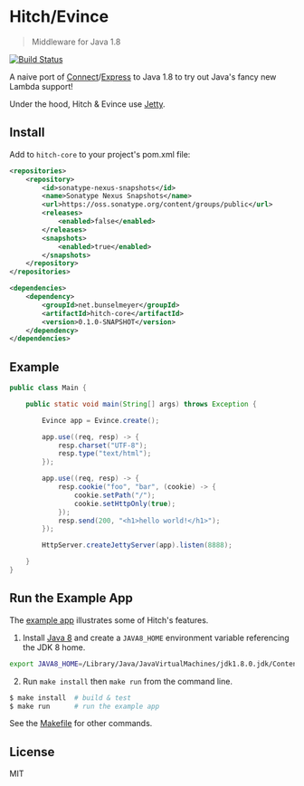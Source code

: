 # Hitch/Evince

> Middleware for Java 1.8

[![Build Status](https://travis-ci.org/wmluke/hitch.png?branch=master)](https://travis-ci.org/wmluke/hitch)

A naive port of [Connect](http://www.senchalabs.org/connect)/[Express](http://expressjs.com) to Java 1.8 to try out Java's fancy new Lambda support!

Under the hood, Hitch & Evince use [Jetty](http://www.eclipse.org/jetty).

## Install

Add to `hitch-core` to your project's pom.xml file:

```xml
<repositories>
    <repository>
        <id>sonatype-nexus-snapshots</id>
        <name>Sonatype Nexus Snapshots</name>
        <url>https://oss.sonatype.org/content/groups/public</url>
        <releases>
            <enabled>false</enabled>
        </releases>
        <snapshots>
            <enabled>true</enabled>
        </snapshots>
    </repository>
</repositories>

<dependencies>
    <dependency>
        <groupId>net.bunselmeyer</groupId>
        <artifactId>hitch-core</artifactId>
        <version>0.1.0-SNAPSHOT</version>
    </dependency>
</dependencies>
```

## Example

```java
public class Main {

    public static void main(String[] args) throws Exception {

        Evince app = Evince.create();

        app.use((req, resp) -> {
            resp.charset("UTF-8");
            resp.type("text/html");
        });

        app.use((req, resp) -> {
            resp.cookie("foo", "bar", (cookie) -> {
                cookie.setPath("/");
                cookie.setHttpOnly(true);
            });
            resp.send(200, "<h1>hello world!</h1>");
        });

        HttpServer.createJettyServer(app).listen(8888);

    }
}
```

## Run the Example App

The [example app](https://github.com/wmluke/hitch/blob/master/examples/src/java/app/JettyApp.java) illustrates some of Hitch's features.

1) Install [Java 8](https://jdk8.java.net) and create a `JAVA8_HOME` environment variable referencing the JDK 8 home.

```bash
export JAVA8_HOME=/Library/Java/JavaVirtualMachines/jdk1.8.0.jdk/Contents/Home
```

2) Run `make install` then `make run` from the command line.

```bash
$ make install  # build & test
$ make run      # run the example app
```

See the [Makefile](https://github.com/wmluke/hitch/blob/master/Makefile) for other commands.

## License
MIT
